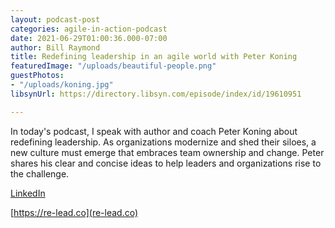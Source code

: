 ```yaml
---
layout: podcast-post
categories: agile-in-action-podcast
date: 2021-06-29T01:00:36.000-07:00
author: Bill Raymond
title: Redefining leadership in an agile world with Peter Koning
featuredImage: "/uploads/beautiful-people.png"
guestPhotos:
- "/uploads/koning.jpg"
libsynUrl: https://directory.libsyn.com/episode/index/id/19610951

---
```

In today's podcast, I speak with author and coach Peter Koning about redefining leadership. As organizations modernize and shed their siloes, a new culture must emerge that embraces team ownership and change. Peter shares his clear and concise ideas to help leaders and organizations rise to the challenge.

[LinkedIn](https://www.linkedin.com/in/peterkoningagile/ "LinkedIn")

[https://re-lead.co](re-lead.co)
